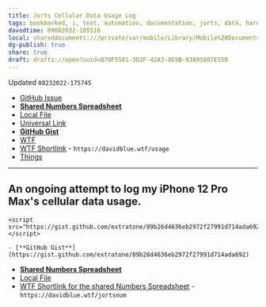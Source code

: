 ```yaml
---
title: Jorts Cellular Data Usage Log
tags: bookmarked, i, test, automation, documentation, jorts, data, hardware
davodtime: 09082022-105516
local: shareddocuments:///private/var/mobile/Library/Mobile%20Documents/iCloud~md~obsidian/Documents/OBSHIDDIAN/drafts/B79F5501-3D2F-42A3-8E9B-93895807E550.md
dg-publish: true
share: true
draft: drafts://open?uuid=B79F5501-3D2F-42A3-8E9B-93895807E550
---
```

Updated `08232022-175745`

- [GitHub Issue](https://github.com/extratone/amanda/issues/19)
- [**Shared Numbers Spreadsheet**](https://www.icloud.com/numbers/0144lm0SD0jIHibOvBVozhICw#CellularDataUsage)
- [Local File](shareddocuments:///private/var/mobile/Library/Mobile%20Documents/com~apple~Numbers/Documents/CellularDataUsage.numbers)
- [Universal Link]()
- [**GitHub Gist**](https://gist.github.com/extratone/89b26d4636eb2972f27991d714ada692)
- [WTF](https://davidblue.wtf/drafts/B79F5501-3D2F-42A3-8E9B-93895807E550.html)
- [WTF Shortlink](https://davidblue.wtf/usage) - `https://davidblue.wtf/usage`
- [Things](things:///show?id=8kEWCAgpsxPKFkq7xNXvfw)

---

## An ongoing attempt to log my iPhone 12 Pro Max's cellular data usage.

```
<script src="https://gist.github.com/extratone/89b26d4636eb2972f27991d714ada692.js"></script>

- [**GitHub Gist**](https://gist.github.com/extratone/89b26d4636eb2972f27991d714ada692)
```

- [**Shared Numbers Spreadsheet**](https://www.icloud.com/numbers/0144lm0SD0jIHibOvBVozhICw#CellularDataUsage)
- [Local File](shareddocuments:///private/var/mobile/Library/Mobile%20Documents/com~apple~Numbers/Documents/CellularDataUsage.numbers)
- [WTF Shortlink for the shared Numbers Spreadsheet](https://davidblue.wtf/jortsnum) - `https://davidblue.wtf/jortsnum`
